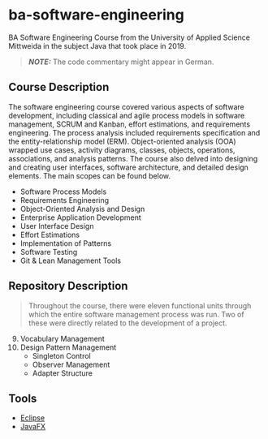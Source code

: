 # ba-software-engineering

BA Software Engineering Course from the University of Applied Science Mittweida in the subject Java that took place in 2019.

> **_NOTE:_** The code commentary might appear in German.

## Course Description

The software engineering course covered various aspects of software development, including classical and agile process models in software management, SCRUM and Kanban, effort estimations, and requirements engineering. The process analysis included requirements specification and the entity-relationship model (ERM). Object-oriented analysis (OOA) wrapped use cases, activity diagrams, classes, objects, operations, associations, and analysis patterns. The course also delved into designing and creating user interfaces, software architecture, and detailed design elements. The main scopes can be found below.

- Software Process Models
- Requirements Engineering
- Object-Oriented Analysis and Design
- Enterprise Application Development
- User Interface Design
- Effort Estimations
- Implementation of Patterns
- Software Testing
- Git & Lean Management Tools

## Repository Description

> Throughout the course, there were eleven functional units through which the entire software management process was run. Two of these were directly related to the development of a project.

9. Vocabulary Management
10. Design Pattern Management
    - Singleton Control
    - Observer Management
    - Adapter Structure

## Tools

- [Eclipse](https://www.eclipse.org)
- [JavaFX](https://openjfx.io/)
